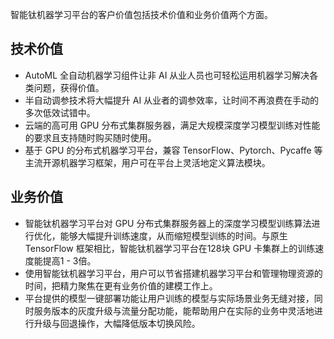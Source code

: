 智能钛机器学习平台的客户价值包括技术价值和业务价值两个方面。

## 技术价值
- AutoML 全自动机器学习组件让非 AI 从业人员也可轻松运用机器学习解决各类问题，获得价值。
- 半自动调参技术将大幅提升 AI 从业者的调参效率，让时间不再浪费在手动的多次低效试错中。
- 云端的高可用 GPU 分布式集群服务器，满足大规模深度学习模型训练对性能的要求且支持随时购买随时使用。
- 基于 GPU 的分布式机器学习平台，兼容 TensorFlow、Pytorch、Pycaffe 等主流开源机器学习框架，用户可在平台上灵活地定义算法模块。
  
## 业务价值
- 智能钛机器学习平台对 GPU 分布式集群服务器上的深度学习模型训练算法进行优化，能够大幅提升训练速度，从而缩短模型训练的时间。与原生 TensorFlow 框架相比，智能钛机器学习平台在128块 GPU 卡集群上的训练速度能提高1 - 3倍。
- 使用智能钛机器学习平台，用户可以节省搭建机器学习平台和管理物理资源的时间，把精力聚焦在更有业务价值的建模工作上。
- 平台提供的模型一键部署功能让用户训练的模型与实际场景业务无缝对接，同时服务版本的灰度升级与流量分配功能，能帮助用户在实际的业务中灵活地进行升级与回退操作，大幅降低版本切换风险。


